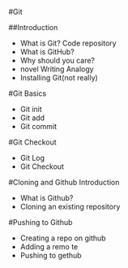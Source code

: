 #Git

##Introduction 
* What is Git? Code repository 
* What is GitHub?
* Why should you care?
* novel Writing Analogy
* Installing Git(not really)

#Git Basics
* Git init
* Git add
* Git commit

#Git Checkout
* Git Log 
* Git Checkout

#Cloning and Github Introduction
* What is Github?
* Cloning an existing repository

#Pushing to Github
* Creating a repo on github
* Adding a remo te
* Pushing to gethub

